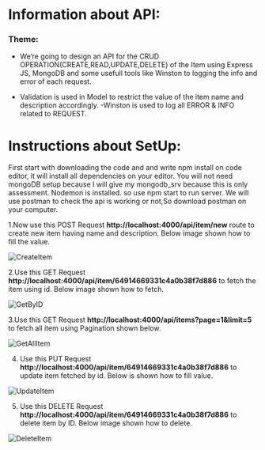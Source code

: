# Information about API:
### Theme:
- We’re going to design an API for the CRUD OPERATION(CREATE,READ,UPDATE,DELETE) of the Item using Express JS, MongoDB and some usefull tools like Winston to logging the info and error of each request.

- Validation is used in Model to restrict the value of the item name and description accordingly.
-Winston is used to log all ERROR & INFO related to REQUEST.

# Instructions about SetUp:

First start with downloading the code and and write npm install on code editor, it will install all dependencies on your editor.
You will not need  mongoDB setup because I will give my mongodb_srv because this is only assessment.
Nodemon is installed. so use npm start to run server.
We will use postman to check the api is working or not,So download postman on your computer.

1.Now use this POST Request **http://localhost:4000/api/item/new** route to create new item having name and description. Below image shown how to fill the value.

![CreateItem](https://github.com/majazulhaque/cart-app/assets/74106414/e8ef72bc-c290-4604-bc48-fde6fffd494c)

2.Use this GET Request **http://localhost:4000/api/item/64914669331c4a0b38f7d886**  to fetch the item using id. Below image shown how to fetch.

![GetByID](https://github.com/majazulhaque/cart-app/assets/74106414/b28ee920-d54a-449f-9fe4-c80c2e4b8e34)

3.Use this GET Request **http://localhost:4000/api/items?page=1&limit=5** to fetch all item using Pagination shown below.

![GetAllItem](https://github.com/majazulhaque/cart-app/assets/74106414/6bdedb22-d3c2-451f-9155-8e1437c2fc3b)

4. Use this PUT Request **http://localhost:4000/api/item/64914669331c4a0b38f7d886** to update item fetched by id. Below is shown how to fill value.

![UpdateItem](https://github.com/majazulhaque/cart-app/assets/74106414/4a1e503c-b4ef-419b-91d8-4c310ee19f9c)



5. Use this DELETE Request **http://localhost:4000/api/item/64914669331c4a0b38f7d886** to delete item by ID. Below image shown how to delete.

![DeleteItem](https://github.com/majazulhaque/cart-app/assets/74106414/e9f16e13-a69e-47f3-98a2-dd1a31cc3bb2)

